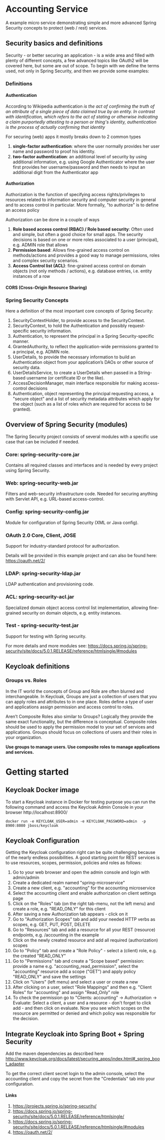 # Accounting Service
A example micro service demonstrating simple and more advanced Spring Security
concepts to protect (web / rest) services.

## Security basics and definitions
Security - or better securing an application - is a wide area and filled with plenty of different concepts, a few advanced topics 
like OAuth2 will be covered here, but some are out of scope. 
To begin with we define the terms used, not only in Spring Security, and then we provide some examples:

### Definitions
#### Authentication
According to Wikipedia authentication _is the act of confirming the truth of an attribute of a single piece of data claimed true by an entity. In contrast with identification, which refers to the act of stating or otherwise indicating a claim purportedly attesting to a person or thing's identity, authentication is the process of actually confirming that identity_

For securing (web) apps it mostly breaks down to 2 common types
1. **single-factor authentication**: where the user normally provides her user name and password to proof his identity.
2. **two-factor authentication**: an additional level of security by using additional information, 
e.g. using Google Authenticator where the user first provides her username/password and then needs to input an additional digit from the Authenticator app

#### Authorization    
Authorization is the function of specifying access rights/privileges to resources related to information 
security and computer security in general and to access control in particular. More formally, "to authorize" is to define an access policy

Authorization can be done in a couple of ways 
1. **Role based access control (RBAC) / Role based security**: Often used and simple, but often a good choice for small apps. 
The security decisions is based on one or more roles associated to a user (principal), e.g. ADMIN role that allows
2. **Permission based**: Allows fine-grained access control on methods/actions and provides a good way to manage permissions, roles and complex security scenarios. 
3. **Access Control list (ACL)**: fine-grained access control on domain objects (not only methods / actions), e.g. database entries, i.e. entity instances of a row

#### CORS (Cross-Origin Resource Sharing)


### Spring Security Concepts
Here a definition of the most important core concepts of Spring Security:

1. SecurityContextHolder, to provide access to the SecurityContext.
2. SecurityContext, to hold the Authentication and possibly request-specific security information.
3. Authentication, to represent the principal in a Spring Security-specific manner.
4. GrantedAuthority, to reflect the application-wide permissions granted to a principal, e.g. ADMIN role.
5. UserDetails, to provide the necessary information to build an Authentication object from your application’s DAOs or other source of security data.
6. UserDetailsService, to create a UserDetails when passed in a String-based username (or certificate ID or the like). 
7. AccessDecisionManager, main interface responsible for making access-control decisions
8. Authentication, object representing the principal requesting access, 
a "secure object" and a list of security metadata attributes which apply for the object (such as a list of roles which are required for access to be granted).  



## Overview of Spring Security (modules)
The Spring Security project consists of several modules with a 
specific use case that can be included if needed.

### Core: spring-security-core.jar
Contains all required classes and interfaces and is needed
by every project using Spring Security.

### Web: spring-security-web.jar
Filters and web-security infrastructure code.
Needed for securing anything with Servlet API, e.g.
URL-based access-control.

### Config: spring-security-config.jar
Module for configuration of Spring Security (XML or Java config).

### OAuth 2.0 Core, Client, JOSE
Support for industry-standard protocol for authorization.

Details will be provided in this example project and can also 
be found here: https://oauth.net/2/

### LDAP: spring-security-ldap.jar
LDAP authentication and provisioning code.

### ACL: spring-security-acl.jar
Specialized domain object access control list implementation, 
allowing fine-grained security on domain objects, e.g. entity instances.

### Test - spring-security-test.jar
Support for testing with Spring security.

For more details and more modules 
see: https://docs.spring.io/spring-security/site/docs/5.0.1.RELEASE/reference/htmlsingle/#modules

## Keycloak definitions 
### Groups vs. Roles
In the IT world the concepts of Group and Role are often blurred and interchangeable. 
In Keycloak, Groups are just a collection of users that you can apply roles and attributes to in 
one place. Roles define a type of user and applications assign permission and access control to roles.

Aren’t Composite Roles also similar to Groups? Logically they provide 
the same exact functionality, but the difference is conceptual. Composite roles should be used to 
apply the permission model to your set of services and applications. Groups should focus on collections of users and their roles in your organization. 

**Use groups to manage users. Use composite roles to manage applications and services.**

# Getting started
## Keycloak Docker image 
To start a Keycloak instance in Docker for testing purpose you can run the following command
and access the Keycloak Admin Console in your browser http://localhost:8900/
  
`docker run -e KEYCLOAK_USER=admin -e KEYCLOAK_PASSWORD=admin  -p 8900:8080 jboss/keycloak`

## Keycloak Configuration
Getting the Keycloak configuration right can be quite challenging because of the nearly endless possibilities.
A good starting point for REST services is to use resources, scopes, permission, policies and roles as follows:

1. Go to your web browser and open the admin console and login with admin/admin
2. Create a dedicated realm named "spring-microservice"
3. Create a new client, e.g. "accounting" for the accounting microservice 
4. Select the accounting client and enable authorization on client settings page
5. Click on the "Roles" tab (on the right tab-menu, not the left menu) and create a role, e.g. "READ_ONLY" for this client
6. After saving a new Authorization tab appears - click on it
7. Go to "Authorization Scopes" tab and add your needed HTTP verbs as scopes, e.g. GET, PUT, POST, DELETE
8. Go to "Resources" tab and add a resource for all your REST (resource) endpoints, e.g. /accounting in the example
9. Click on the newly created resource and add all required (authorization) scopes
10. Go to "Policy" tab and create a "Role Policy" - select a (client) role, e.g. the created "READ_ONLY"
11. Go to "Permissions" tab and create a "Scope based" permission: provide a name e.g. "accounting_read_permission", select the "accounting" resource
add a scope ("GET") and apply policy "READ_ONLY" and save the settings
12. Click on "Users" (left menu) and select a user or create a new
13. After clicking on a user, select "Role Mappings" and then e.g. 
"Client Roles" for "accounting" and assign "Read_Only" role 
14. To check the permission go to "Clients: accounting" -> Authorization -> Evaluate:
Select a client, a user and a resource - don't forget to click add - and then click on evaluate.
Now you see which scopes on the resource are permitted or denied and which policy was responsible for the decision.
 
## Integrate Keycloak into Spring Boot + Spring Security
Add the maven dependencies as described here 
http://www.keycloak.org/docs/latest/securing_apps/index.html#_spring_boot_adapter

To get the correct client secret login to the admin console, select the accounting client and copy the secret from the "Credentials" tab into your configuration. 


 
#### Links
1. https://projects.spring.io/spring-security/
2. https://docs.spring.io/spring-security/site/docs/5.0.1.RELEASE/reference/htmlsingle/
3. https://docs.spring.io/spring-security/site/docs/5.0.1.RELEASE/reference/htmlsingle/#modules
4. https://oauth.net/2/